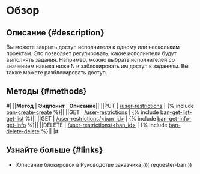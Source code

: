 # Обзор

## Описание {#description}

Вы можете закрыть доступ исполнителя к одному или нескольким проектам. Это позволяет регулировать, какие исполнители будут выполнять задания. Например, можно выбрать исполнителей со значением навыка ниже N и заблокировать им доступ к заданиям. Вы также можете разблокировать доступ.

## Методы {#methods}

#|
||**Метод** | **Эндпоинт** | **Описание**||
||PUT | [/user-restrictions](ban-create.md) | {% include [ban-create-create](../_includes/concepts/ban-create/id-ban-create/create.md) %}||
||GET | [/user-restrictions](ban-get-list.md) | {% include [ban-get-list-get-list](../_includes/concepts/ban-get-list/id-ban-get-list/get-list.md) %}||
||GET | [/user-restrictions/<ban_id>](ban-get-info.md) | {% include [ban-get-info-get-info](../_includes/concepts/ban-get-info/id-ban-get-info/get-info.md) %}||
||DELETE | [/user-restrictions/<ban_id>](ban-delete.md) | {% include [ban-delete-delete](../_includes/concepts/ban-delete/id-ban-delete/delete.md) %}||
|#

## Узнайте больше {#links}

- [Описание блокировок в Руководстве заказчика]({{ requester-ban })
